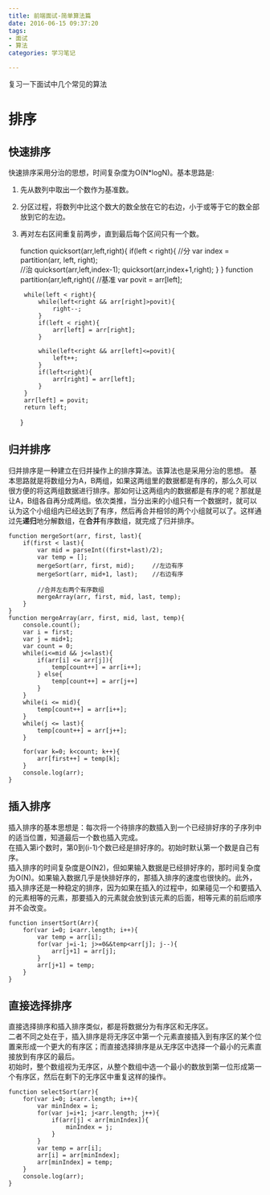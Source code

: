 ```yaml
---
title: 前端面试-简单算法篇
date: 2016-06-15 09:37:20
tags: 
- 面试
- 算法
categories: 学习笔记

---
```

复习一下面试中几个常见的算法<!-- more -->
# 排序

## 快速排序
快速排序采用分治的思想，时间复杂度为O(N*logN)。基本思路是:  
1. 先从数列中取出一个数作为基准数。  
2. 分区过程，将数列中比这个数大的数全放在它的右边，小于或等于它的数全部放到它的左边。  
3. 再对左右区间重复前两步，直到最后每个区间只有一个数。


	function quicksort(arr,left,right){
		if(left < right){
			//分
			var index = partition(arr, left, right);	
			//治
			quicksort(arr,left,index-1);
			quicksort(arr,index+1,right);
		}
	}
	function partition(arr,left,right){
		//基准
		var povit = arr[left];
		
		while(left < right){
			while(left<right && arr[right]>povit){
				right--;
			}
			if(left < right){
				arr[left] = arr[right];
			}

			while(left<right && arr[left]<=povit){
				left++;
			}
			if(left<right){
				arr[right] = arr[left];
			}
		}
		arr[left] = povit;
		return left;
	}

## 归并排序
归并排序是一种建立在归并操作上的排序算法。该算法也是采用分治的思想。
基本思路就是将数组分为A，B两组，如果这两组里的数据都是有序的，那么久可以很方便的将这两组数据进行排序。那如何让这两组内的数据都是有序的呢？那就是让A，B组各自再分成两组。依次类推，当分出来的小组只有一个数据时，就可以认为这个小组组内已经达到了有序，然后再合并相邻的两个小组就可以了。这样通过先**递归**地分解数组，在**合并**有序数组，就完成了归并排序。
  
	function mergeSort(arr, first, last){
		if(first < last){
			var mid = parseInt((first+last)/2);
			var temp = [];
			mergeSort(arr, first, mid);		//左边有序
			mergeSort(arr, mid+1, last);	//右边有序

			//合并左右两个有序数组
			mergeArray(arr, first, mid, last, temp);
		}
	}
	function mergeArray(arr, first, mid, last, temp){
		console.count();
		var i = first;
		var j = mid+1;
		var count = 0;
		while(i<=mid && j<=last){                          
			if(arr[i] <= arr[j]){
				temp[count++] = arr[i++];
			} else{
				temp[count++] = arr[j++]
			}
		}
		while(i <= mid){
			temp[count++] = arr[i++];
		}
		while(j <= last){
			temp[count++] = arr[j++];
		}
		
		for(var k=0; k<count; k++){
			arr[first++] = temp[k]; 
		}
		console.log(arr);
	}
	
## 插入排序
插入排序的基本思想是：每次将一个待排序的数插入到一个已经排好序的子序列中的适当位置，知道最后一个数也插入完成。  
在插入第i个数时，第0到(i-1)个数已经是排好序的。初始时默认第一个数是自己有序。  
插入排序的时间复杂度是O(N2)，但如果输入数据是已经排好序的，那时间复杂度为O(N)。如果输入数据几乎是快排好序的，那插入排序的速度也很快的。此外，插入排序还是一种稳定的排序，因为如果在插入的过程中，如果碰见一个和要插入的元素相等的元素，那要插入的元素就会放到该元素的后面，相等元素的前后顺序并不会改变。  

	function insertSort(Arr){
		for(var i=0; i<arr.length; i++){
			var temp = arr[i];
			for(var j=i-1; j>=0&&temp<arr[j]; j--){
				arr[j+1] = arr[j];
			}
			arr[j+1] = temp;
		}
	}

## 直接选择排序
直接选择排序和插入排序类似，都是将数据分为有序区和无序区。  
二者不同之处在于，插入排序是将无序区中第一个元素直接插入到有序区的某个位置来形成一个更大的有序区；而直接选择排序是从无序区中选择一个最小的元素直接放到有序区的最后。  
初始时，整个数组视为无序区，从整个数组中选一个最小的数放到第一位形成第一个有序区，然后在剩下的无序区中重复这样的操作。  

	function selectSort(arr){
		for(var i=0; i<arr.length; i++){
			var minIndex = i;
			for(var j=i+1; j<arr.length; j++){
				if(arr[j] < arr[minIndex]){
					minIndex = j;
				}
			}
			var temp = arr[i];
			arr[i] = arr[minIndex];
			arr[minIndex] = temp;
		}
		console.log(arr);
	}
